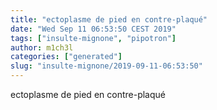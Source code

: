 ```yaml
---
title: "ectoplasme de pied en contre-plaqué"
date: "Wed Sep 11 06:53:50 CEST 2019"
tags: ["insulte-mignone", "pipotron"]
author: m1ch3l
categories: ["generated"]
slug: "insulte-mignone/2019-09-11-06:53:50"
---
```


ectoplasme de pied en contre-plaqué
